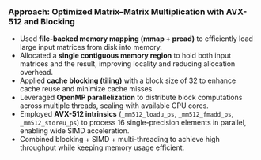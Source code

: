### Approach: Optimized Matrix–Matrix Multiplication with AVX-512 and Blocking

* Used **file-backed memory mapping (mmap + pread)** to efficiently load large input matrices from disk into memory.
* Allocated a **single contiguous memory region** to hold both input matrices and the result, improving locality and reducing allocation overhead.
* Applied **cache blocking (tiling)** with a block size of 32 to enhance cache reuse and minimize cache misses.
* Leveraged **OpenMP parallelization** to distribute block computations across multiple threads, scaling with available CPU cores.
* Employed **AVX-512 intrinsics** (`_mm512_loadu_ps`, `_mm512_fmadd_ps`, `_mm512_storeu_ps`) to process 16 single-precision elements in parallel, enabling wide SIMD acceleration.
* Combined blocking + SIMD + multi-threading to achieve high throughput while keeping memory usage efficient.
